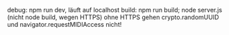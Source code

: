 debug: npm run dev, läuft auf localhost
build: npm run build; node server.js (nicht node build, wegen HTTPS)
ohne HTTPS gehen crypto.randomUUID und navigator.requestMIDIAccess nicht!
